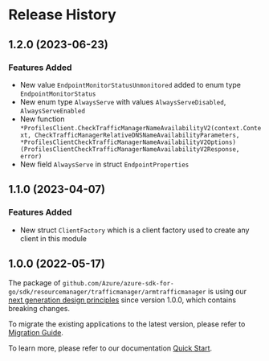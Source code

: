 # Release History

## 1.2.0 (2023-06-23)
### Features Added

- New value `EndpointMonitorStatusUnmonitored` added to enum type `EndpointMonitorStatus`
- New enum type `AlwaysServe` with values `AlwaysServeDisabled`, `AlwaysServeEnabled`
- New function `*ProfilesClient.CheckTrafficManagerNameAvailabilityV2(context.Context, CheckTrafficManagerRelativeDNSNameAvailabilityParameters, *ProfilesClientCheckTrafficManagerNameAvailabilityV2Options) (ProfilesClientCheckTrafficManagerNameAvailabilityV2Response, error)`
- New field `AlwaysServe` in struct `EndpointProperties`


## 1.1.0 (2023-04-07)
### Features Added

- New struct `ClientFactory` which is a client factory used to create any client in this module


## 1.0.0 (2022-05-17)

The package of `github.com/Azure/azure-sdk-for-go/sdk/resourcemanager/trafficmanager/armtrafficmanager` is using our [next generation design principles](https://azure.github.io/azure-sdk/general_introduction.html) since version 1.0.0, which contains breaking changes.

To migrate the existing applications to the latest version, please refer to [Migration Guide](https://aka.ms/azsdk/go/mgmt/migration).

To learn more, please refer to our documentation [Quick Start](https://aka.ms/azsdk/go/mgmt).